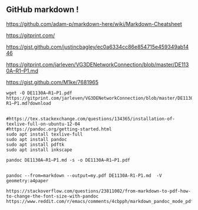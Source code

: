 ## GitHub markdown !


https://github.com/adam-p/markdown-here/wiki/Markdown-Cheatsheet

https://gitprint.com/

https://gist.github.com/justincbagley/ec0a6334cc86e854715e459349ab1446

https://gitprint.com/jarleven/VG3DENetworkConnection/blob/master/DE1130A–R1–P1.md

https://gist.github.com/M1ke/7681965


```
wget -O DE1130A–R1–P1.pdf https://gitprint.com/jarleven/VG3DENetworkConnection/blob/master/DE1130A–R1–P1.md?download


#https://tex.stackexchange.com/questions/134365/installation-of-texlive-full-on-ubuntu-12-04
#https://pandoc.org/getting-started.html
sudo apt install texlive-full
sudo apt install pandoc
sudo apt install pdftk
sudo apt install inkscape

pandoc DE1130A–R1–P1.md -s -o DE1130A–R1–P1.pdf

```

```

pandoc --from=markdown --output=my.pdf DE1130A-R1-P1.md  -V geometry:a4paper

https://stackoverflow.com/questions/23811002/from-markdown-to-pdf-how-to-change-the-font-size-with-pandoc
https://www.reddit.com/r/emacs/comments/4cbpph/markdown_pandoc_mode_pdf_export_looks_ugly/

```
